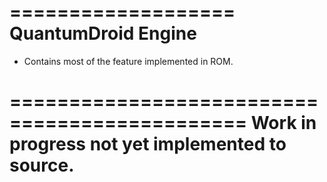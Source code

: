 ===================
QuantumDroid Engine
===================

- Contains most of the feature implemented in ROM.

==============================================
Work in progress not yet implemented to source.
==============================================
